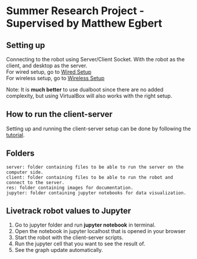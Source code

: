 # Summer Research Project - Supervised by Matthew Egbert

## Setting up
Connecting to the robot using Server/Client Socket. With the robot as the client, and desktop as the server.\
For wired setup, go to [Wired Setup](http://www.ev3dev.org/docs/tutorials/connecting-to-the-internet-via-usb/)\
For wireless setup, go to [Wireless Setup](WirelessSetup.md)

Note: It is **much better** to use dualboot since there are no added complexity, but using VirtualBox will also works with the right setup.

## How to run the client-server 
Setting up and running the client-server setup can be done by following the [tutorial](HOWTO.md).

## Folders

    server: folder containing files to be able to run the server on the computer side.
    client: folder containing files to be able to run the robot and connect to the server.
    res: folder containing images for documentation.
    jupyter: folder containing jupyter notebooks for data visualization.

## Livetrack robot values to Jupyter
1. Go to jupyter folder and run **jupyter notebook** in terminal.
2. Open the notebook in jupyter localhost that is opened in your browser
3. Start the robot with the client-server scripts.
4. Run the jupyter cell that you want to see the result of.
5. See the graph update automatically.
